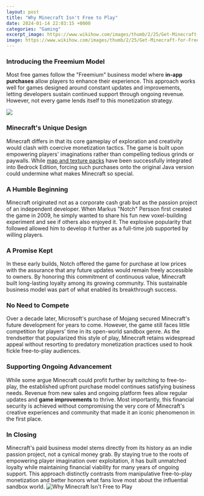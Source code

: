 ```yaml
---
layout: post
title: "Why Minecraft Isn't Free to Play"
date: 2024-01-14 22:03:15 +0000
categories: "Gaming"
excerpt_image: https://www.wikihow.com/images/thumb/2/25/Get-Minecraft-for-Free-Step-10-Version-3.jpg/v4-460px-Get-Minecraft-for-Free-Step-10-Version-3.jpg
image: https://www.wikihow.com/images/thumb/2/25/Get-Minecraft-for-Free-Step-10-Version-3.jpg/v4-460px-Get-Minecraft-for-Free-Step-10-Version-3.jpg
---
```


### Introducing the Freemium Model
Most free games follow the "Freemium" business model where **in-app purchases** allow players to enhance their experience. This approach works well for games designed around constant updates and improvements, letting developers sustain continued support through ongoing revenue. However, not every game lends itself to this monetization strategy.

![](https://www.gamersdecide.com/sites/default/files/styles/news_images/public/main24.jpg)
### Minecraft's Unique Design
Minecraft differs in that its core gameplay of exploration and creativity would clash with coercive monetization tactics. The game is built upon empowering players' imaginations rather than compelling tedious grinds or paywalls. While [map and texture packs](https://store.fi.io.vn/chihuahuas-christmas-lover-dog-303-chihuahua-dog) have been successfully integrated into Bedrock Edition, forcing such purchases onto the original Java version could undermine what makes Minecraft so special. 
### A Humble Beginning 
Minecraft originated not as a corporate cash grab but as the passion project of an independent developer. When Markus "Notch" Persson first created the game in 2009, he simply wanted to share his fun new voxel-building experiment and see if others also enjoyed it. The explosive popularity that followed allowed him to develop it further as a full-time job supported by willing players.
### A Promise Kept
In these early builds, Notch offered the game for purchase at low prices with the assurance that any future updates would remain freely accessible to owners. By honoring this commitment of continuous value, Minecraft built long-lasting loyalty among its growing community. This sustainable business model was part of what enabled its breakthrough success.
### No Need to Compete
Over a decade later, Microsoft's purchase of Mojang secured Minecraft's future development for years to come. However, the game still faces little competition for players' time in its open-world sandbox genre. As the trendsetter that popularized this style of play, Minecraft retains widespread appeal without resorting to predatory monetization practices used to hook fickle free-to-play audiences. 
### Supporting Ongoing Advancement
While some argue Minecraft could profit further by switching to free-to-play, the established upfront purchase model continues satisfying business needs. Revenue from new sales and ongoing platform fees allow regular updates and **game improvements** to thrive. Most importantly, this financial security is achieved without compromising the very core of Minecraft's creative experiences and community that made it an iconic phenomenon in the first place.
### In Closing 
Minecraft's paid business model stems directly from its history as an indie passion project, not a cynical money grab. By staying true to the roots of empowering player imagination over exploitation, it has built unmatched loyalty while maintaining financial viability for many years of ongoing support. This approach distinctly contrasts from manipulative free-to-play monetization and better honors what fans love most about the influential sandbox world.
![Why Minecraft Isn't Free to Play](https://www.wikihow.com/images/thumb/2/25/Get-Minecraft-for-Free-Step-10-Version-3.jpg/v4-460px-Get-Minecraft-for-Free-Step-10-Version-3.jpg)